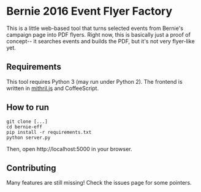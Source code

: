 # Bernie 2016 Event Flyer Factory

This is a little web-based tool that turns selected events from Bernie's 
campaign page into PDF flyers. Right now, this is basically just a
proof of concept-- it searches events and builds the PDF, but it's not
very flyer-like yet.

## Requirements

This tool requires Python 3 (may run under Python 2). The frontend is
written in [mithril.js](https://lhorie.github.io/mithril/) and CoffeeScript.

## How to run

```
git clone [...]
cd bernie-eff
pip install -r requirements.txt
python server.py
```

Then, open http://localhost:5000 in your browser.

## Contributing

Many features are still missing! Check the issues page for some pointers.
